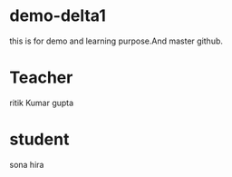 # demo-delta1
this is for demo and learning purpose.And master github.
#  Teacher 
ritik Kumar gupta
# student 
sona hira

